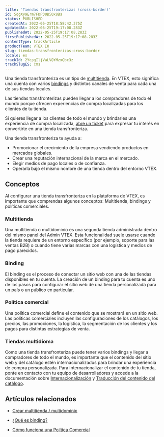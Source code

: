 ```yaml
---
title: 'Tiendas transfronterizas (cross-border)'
id: 5qgXy9Erm7FDP3UB5Ox8Bs
status: PUBLISHED
createdAt: 2022-05-25T18:58:42.375Z
updatedAt: 2022-05-25T19:17:08.283Z
publishedAt: 2022-05-25T19:17:08.283Z
firstPublishedAt: 2022-05-25T19:17:08.283Z
contentType: trackArticle
productTeam: VTEX IO
slug: tiendas-transfronterizas-cross-border
locale: es
trackId: 2YcpgIljVaLVQYMzxQbc3z
trackSlugES: cms
---
```


Una tienda transfronteriza es un tipo de [multitienda](https://help.vtex.com/es/tutorial/creating-multi-store-multi-domain--tutorials_510?locale=en&_ga=2.139338803.1060780652.1642427010-1001456323.1619912759). En VTEX, esto significa una cuenta con varios [bindings](https://help.vtex.com/es/tutorial/what-is-binding--4NcN3NJd0IeYccgWCI8O2W?&utm_source=autocomplete) y distintos canales de venta para cada una de sus tiendas locales.

Las tiendas transfronterizas pueden llegar a los compradores de todo el mundo porque ofrecen experiencias de compra localizadas para los clientes de tu tienda. 

Si quieres llegar a los clientes de todo el mundo y brindarles una experiencia de compra localizada, [abre un ticket](https://help-tickets.vtex.com/smartlink/sso/login/zendesk?_ga=2.193357418.672484859.1653422096-1001456323.1619912759) para expresar tu interés en convertirte en una tienda transfronteriza.

Una tienda transfronteriza te ayuda a:

- Promocionar el crecimiento de la empresa vendiendo productos en mercados globales.
- Crear una reputación internacional de la marca en el mercado.
- Elegir medios de pago locales o de confianza.
- Operarla bajo el mismo nombre de una tienda dentro del entorno VTEX.

## Conceptos

Al configurar una tienda transfronteriza en la plataforma de VTEX, es importante que comprendas algunos conceptos: Multitienda, bindings y políticas comerciales.

### Multitienda
Una multitienda o multidominio es una segunda tienda administrada dentro del mismo panel del Admin VTEX. Esta funcionalidad suele usarse cuando la tienda requiere de un entorno específico (por ejemplo, soporte para las ventas B2B) o cuando tiene varias marcas con una logística y medios de pago parecidos.

### Binding

El binding es el proceso de conectar un sitio web con una de las tiendas disponibles en tu cuenta. 
La creación de un binding para tu cuenta es uno de los pasos para configurar el sitio web de una tienda personalizada para un país o un público en particular.

### Política comercial
Una política comercial define el contenido que se mostrará en un sitio web.
Las políticas comerciales incluyen las configuraciones de los catálogos, los precios, las promociones, la logística, la segmentación de los clientes y los pagos para distintas estrategias de venta.

### Tiendas multidioma
Como una tienda transfronteriza puede tener varios bindings y llegar a compradores de todo el mundo, es importante que el contenido del sitio web y del catálogo estén internacionalizados para brindar una experiencia de compra personalizada. Para internacionalizar el contenido de tu tienda, ponte en contacto con tu equipo de desarrolladores y accede a la documentación sobre [Internacionalización](https://developers.vtex.com/vtex-developer-docs/docs/vtex-io-multi-language-stores) y [Traducción del contenido del catálogo](https://developers.vtex.com/vtex-developer-docs/docs/catalog-internationalization).

## Artículos relacionados

- [Crear multitienda / multidominio](https://help.vtex.com/es/tutorial/creating-multi-store-multi-domain--tutorials_510?locale=en&_ga=2.105681227.937537057.1646651653-1001456323.1619912759)

- [¿Qué es binding?](https://help.vtex.com/es/tutorial/what-is-binding--4NcN3NJd0IeYccgWCI8O2W)

- [Cómo funciona una Política Comercial](https://help.vtex.com/es/tutorial/como-funciona-uma-politica-comercial--6Xef8PZiFm40kg2STrMkMV)

